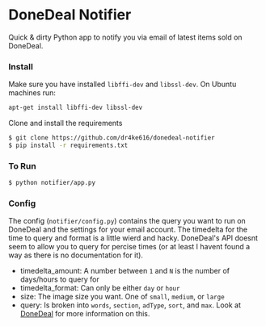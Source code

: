 # DoneDeal Notifier

Quick & dirty Python app to notify you via email of latest items sold on DoneDeal.


### Install
Make sure you have installed `libffi-dev` and `libssl-dev`. On Ubuntu machines run:
```bash
apt-get install libffi-dev libssl-dev
```

Clone and install the requirements
```bash
$ git clone https://github.com/dr4ke616/donedeal-notifier
$ pip install -r requirements.txt
```

### To Run
```bash
$ python notifier/app.py
```

### Config
The config (`notifier/config.py`) contains the query you want to run on DoneDeal and the settings for your email account. The timedelta for the time to query and format is a little wierd and hacky. DoneDeal's API doesnt seem to allow you to query for percise times (or at least I havent found a way as there is no documentation for it).
- timedelta_amount: A number between `1` and `N` is the number of days/hours to query for
- timedelta_format: Can only be either `day` or `hour`
- size: The image size you want. One of `small`, `medium`, or `large`
- query: Is broken into `words`, `section`, `adType`, `sort`, and `max`. Look at [DoneDeal](https://www.donedeal.ie) for more information on this.
